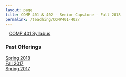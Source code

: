 ```yaml
---
layout: page
title: COMP 401 & 402 - Senior Capstone - Fall 2018
permalink: /teaching/COMP401-402/
---
```


&nbsp;&nbsp;&nbsp;[COMP 401 Syllabus](/teaching/COMP401-402/comp401-syllabus.pdf)  

### Past Offerings

[Spring 2018](/teaching/COMP401-402/sp18/)  
[Fall 2017](/teaching/COMP401-402/fa17/)  
[Spring 2017](/teaching/COMP401-402/sp17/)  
